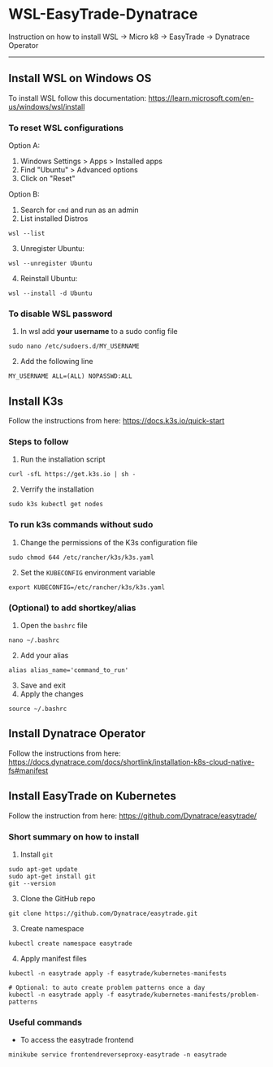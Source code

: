 # WSL-EasyTrade-Dynatrace
Instruction on how to install WSL -> Micro k8 -> EasyTrade -> Dynatrace Operator

----
## Install WSL on Windows OS

To install WSL follow this documentation: https://learn.microsoft.com/en-us/windows/wsl/install


### To reset WSL configurations

Option A:
1. Windows Settings > Apps > Installed apps
2. Find "Ubuntu" > Advanced options
3. Click on "Reset"

Option B:
1. Search for `cmd` and run as an admin
2. List installed Distros
  ```
  wsl --list
  ```
3. Unregister Ubuntu:
  ```
  wsl --unregister Ubuntu
  ```
4. Reinstall Ubuntu:
  ```
  wsl --install -d Ubuntu 
  ```


### To disable WSL password
1. In wsl add **your username** to a sudo config file
  ```
  sudo nano /etc/sudoers.d/MY_USERNAME
  ```
2. Add the following line
  ```
  MY_USERNAME ALL=(ALL) NOPASSWD:ALL
  ```



## Install K3s

Follow the instructions from here: https://docs.k3s.io/quick-start


### Steps to follow
1. Run the installation script
```
curl -sfL https://get.k3s.io | sh -
```
2. Verrify the installation
```
sudo k3s kubectl get nodes
```


### To run k3s commands without sudo
1. Change the permissions of the K3s configuration file
```
sudo chmod 644 /etc/rancher/k3s/k3s.yaml
```
2. Set the `KUBECONFIG` environment variable
```
export KUBECONFIG=/etc/rancher/k3s/k3s.yaml
```


### (Optional) to add shortkey/alias
1. Open the `bashrc` file
```
nano ~/.bashrc
```
2. Add your alias
```
alias alias_name='command_to_run'
```
3. Save and exit
4. Apply the changes
```
source ~/.bashrc
```



## Install Dynatrace Operator

Follow the instructions from here: https://docs.dynatrace.com/docs/shortlink/installation-k8s-cloud-native-fs#manifest



## Install EasyTrade on Kubernetes

Follow the instruction from here: https://github.com/Dynatrace/easytrade/


### Short summary on how to install
1. Install `git`
  ```
  sudo apt-get update
  sudo apt-get install git
  git --version
  ```
3. Clone the GitHub repo
  ```
  git clone https://github.com/Dynatrace/easytrade.git
  ```
3. Create namespace
  ```
  kubectl create namespace easytrade
  ```
4. Apply manifest files
  ```
  kubectl -n easytrade apply -f easytrade/kubernetes-manifests

  # Optional: to auto create problem patterns once a day
  kubectl -n easytrade apply -f easytrade/kubernetes-manifests/problem-patterns
  ```


### Useful commands
* To access the easytrade frontend
```
minikube service frontendreverseproxy-easytrade -n easytrade
```
